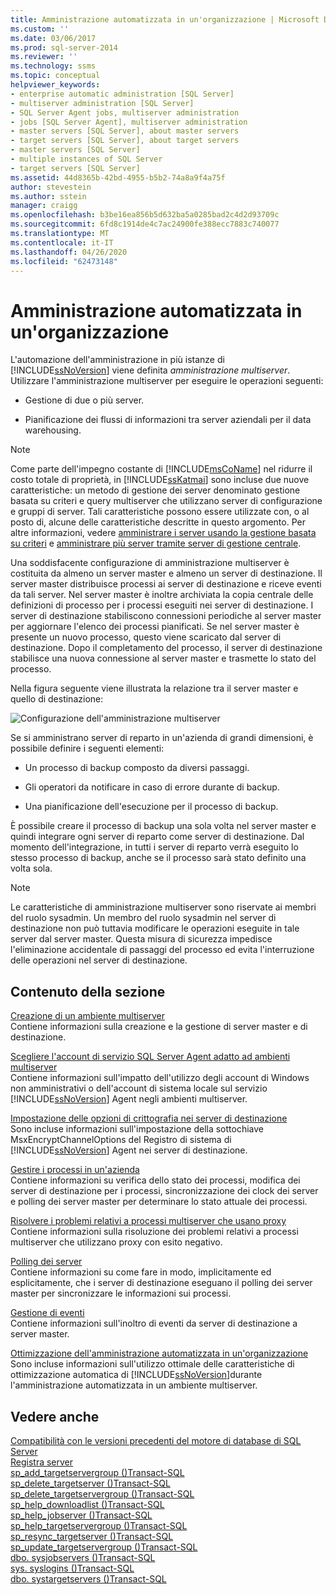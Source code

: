 ```yaml
---
title: Amministrazione automatizzata in un'organizzazione | Microsoft Docs
ms.custom: ''
ms.date: 03/06/2017
ms.prod: sql-server-2014
ms.reviewer: ''
ms.technology: ssms
ms.topic: conceptual
helpviewer_keywords:
- enterprise automatic administration [SQL Server]
- multiserver administration [SQL Server]
- SQL Server Agent jobs, multiserver administration
- jobs [SQL Server Agent], multiserver administration
- master servers [SQL Server], about master servers
- target servers [SQL Server], about target servers
- master servers [SQL Server]
- multiple instances of SQL Server
- target servers [SQL Server]
ms.assetid: 44d8365b-42bd-4955-b5b2-74a8a9f4a75f
author: stevestein
ms.author: sstein
manager: craigg
ms.openlocfilehash: b3be16ea856b5d632ba5a0285bad2c4d2d93709c
ms.sourcegitcommit: 6fd8c1914de4c7ac24900fe388ecc7883c740077
ms.translationtype: MT
ms.contentlocale: it-IT
ms.lasthandoff: 04/26/2020
ms.locfileid: "62473148"
---
```

# <a name="automated-administration-across-an-enterprise"></a>Amministrazione automatizzata in un'organizzazione
  L'automazione dell'amministrazione in più istanze di [!INCLUDE[ssNoVersion](../../../includes/ssnoversion-md.md)] viene definita *amministrazione multiserver*. Utilizzare l'amministrazione multiserver per eseguire le operazioni seguenti:  
  
-   Gestione di due o più server.  
  
-   Pianificazione dei flussi di informazioni tra server aziendali per il data warehousing.  
  
> [!NOTE]  
>  Come parte dell'impegno costante di [!INCLUDE[msCoName](../../includes/msconame-md.md)] nel ridurre il costo totale di proprietà, in [!INCLUDE[ssKatmai](../../includes/sskatmai-md.md)] sono incluse due nuove caratteristiche: un metodo di gestione dei server denominato gestione basata su criteri e query multiserver che utilizzano server di configurazione e gruppi di server. Tali caratteristiche possono essere utilizzate con, o al posto di, alcune delle caratteristiche descritte in questo argomento. Per altre informazioni, vedere [amministrare i server usando la gestione basata su criteri](../../relational-databases/policy-based-management/administer-servers-by-using-policy-based-management.md) e [amministrare più server tramite server di gestione centrale](../../relational-databases/administer-multiple-servers-using-central-management-servers.md).  
  
 Una soddisfacente configurazione di amministrazione multiserver è costituita da almeno un server master e almeno un server di destinazione. Il server master distribuisce processi ai server di destinazione e riceve eventi da tali server. Nel server master è inoltre archiviata la copia centrale delle definizioni di processo per i processi eseguiti nei server di destinazione. I server di destinazione stabiliscono connessioni periodiche al server master per aggiornare l'elenco dei processi pianificati. Se nel server master è presente un nuovo processo, questo viene scaricato dal server di destinazione. Dopo il completamento del processo, il server di destinazione stabilisce una nuova connessione al server master e trasmette lo stato del processo.  
  
 Nella figura seguente viene illustrata la relazione tra il server master e quello di destinazione:  
  
 ![Configurazione dell'amministrazione multiserver](../../database-engine/media/multisvr.gif "Configurazione dell'amministrazione multiserver")  
  
 Se si amministrano server di reparto in un'azienda di grandi dimensioni, è possibile definire i seguenti elementi:  
  
-   Un processo di backup composto da diversi passaggi.  
  
-   Gli operatori da notificare in caso di errore durante di backup.  
  
-   Una pianificazione dell'esecuzione per il processo di backup.  
  
 È possibile creare il processo di backup una sola volta nel server master e quindi integrare ogni server di reparto come server di destinazione. Dal momento dell'integrazione, in tutti i server di reparto verrà eseguito lo stesso processo di backup, anche se il processo sarà stato definito una volta sola.  
  
> [!NOTE]  
>  Le caratteristiche di amministrazione multiserver sono riservate ai membri del ruolo sysadmin. Un membro del ruolo sysadmin nel server di destinazione non può tuttavia modificare le operazioni eseguite in tale server dal server master. Questa misura di sicurezza impedisce l'eliminazione accidentale di passaggi del processo ed evita l'interruzione delle operazioni nel server di destinazione.  
  
## <a name="in-this-section"></a>Contenuto della sezione  
 [Creazione di un ambiente multiserver](create-a-multiserver-environment.md)  
 Contiene informazioni sulla creazione e la gestione di server master e di destinazione.  
  
 [Scegliere l'account di servizio SQL Server Agent adatto ad ambienti multiserver](choose-the-right-sql-server-agent-service-account-for-multiserver-environments.md)  
 Contiene informazioni sull'impatto dell'utilizzo degli account di Windows non amministrativi o dell'account di sistema locale sul servizio [!INCLUDE[ssNoVersion](../../../includes/ssnoversion-md.md)] Agent negli ambienti multiserver.  
  
 [Impostazione delle opzioni di crittografia nei server di destinazione](set-encryption-options-on-target-servers.md)  
 Sono incluse informazioni sull'impostazione della sottochiave MsxEncryptChannelOptions del Registro di sistema di [!INCLUDE[ssNoVersion](../../../includes/ssnoversion-md.md)] Agent nei server di destinazione.  
  
 [Gestire i processi in un'azienda](manage-jobs-across-an-enterprise.md)  
 Contiene informazioni su verifica dello stato dei processi, modifica dei server di destinazione per i processi, sincronizzazione dei clock dei server e polling dei server master per determinare lo stato attuale dei processi.  
  
 [Risolvere i problemi relativi a processi multiserver che usano proxy](troubleshoot-multiserver-jobs-that-use-proxies.md)  
 Contiene informazioni sulla risoluzione dei problemi relativi a processi multiserver che utilizzano proxy con esito negativo.  
  
 [Polling dei server](poll-servers.md)  
 Contiene informazioni su come fare in modo, implicitamente ed esplicitamente, che i server di destinazione eseguano il polling dei server master per sincronizzare le informazioni sui processi.  
  
 [Gestione di eventi](manage-events.md)  
 Contiene informazioni sull'inoltro di eventi da server di destinazione a server master.  
  
 [Ottimizzazione dell'amministrazione automatizzata in un'organizzazione](tune-automated-administration-across-an-enterprise.md)  
 Sono incluse informazioni sull'utilizzo ottimale delle caratteristiche di ottimizzazione automatica di [!INCLUDE[ssNoVersion](../../../includes/ssnoversion-md.md)]durante l'amministrazione automatizzata in un ambiente multiserver.  
  
## <a name="see-also"></a>Vedere anche  
 [Compatibilità con le versioni precedenti del motore di database di SQL Server](../../database-engine/sql-server-database-engine-backward-compatibility.md)   
 [Registra server](../register-servers/register-servers.md)   
 [sp_add_targetservergroup &#40;&#41;Transact-SQL](/sql/relational-databases/system-stored-procedures/sp-add-targetservergroup-transact-sql)   
 [sp_delete_targetserver &#40;&#41;Transact-SQL](/sql/relational-databases/system-stored-procedures/sp-delete-targetserver-transact-sql)   
 [sp_delete_targetservergroup &#40;&#41;Transact-SQL](/sql/relational-databases/system-stored-procedures/sp-delete-targetservergroup-transact-sql)   
 [sp_help_downloadlist &#40;&#41;Transact-SQL](/sql/relational-databases/system-stored-procedures/sp-help-downloadlist-transact-sql)   
 [sp_help_jobserver &#40;&#41;Transact-SQL](/sql/relational-databases/system-stored-procedures/sp-help-jobserver-transact-sql)   
 [sp_help_targetservergroup &#40;&#41;Transact-SQL](/sql/relational-databases/system-stored-procedures/sp-help-targetservergroup-transact-sql)   
 [sp_resync_targetserver &#40;&#41;Transact-SQL](/sql/relational-databases/system-stored-procedures/sp-resync-targetserver-transact-sql)   
 [sp_update_targetservergroup &#40;&#41;Transact-SQL](/sql/relational-databases/system-stored-procedures/sp-update-targetservergroup-transact-sql)   
 [dbo. sysjobservers &#40;&#41;Transact-SQL](/sql/relational-databases/system-tables/dbo-sysjobservers-transact-sql)   
 [sys. syslogins &#40;&#41;Transact-SQL](/sql/relational-databases/system-compatibility-views/sys-syslogins-transact-sql)   
 [dbo. systargetservers &#40;&#41;Transact-SQL](/sql/relational-databases/system-tables/dbo-systargetservers-transact-sql)  
  
  

